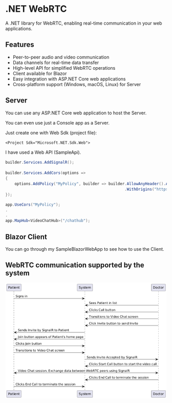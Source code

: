 # .NET WebRTC

A .NET library for WebRTC, enabling real-time communication in your web applications.

## Features

- Peer-to-peer audio and video communication
- Data channels for real-time data transfer
- High-level API for simplified WebRTC operations
- Client available for Blazor
- Easy integration with ASP.NET Core web applications
- Cross-platform support (Windows, macOS, Linux) for Server

## Server

You can use any ASP.NET Core web application to host the Server.

You can even use just a Console app as a Server.

Just create one with Web Sdk (project file):

```
<Project Sdk="Microsoft.NET.Sdk.Web">
```

I have used a Web API (SampleApi).

```csharp
builder.Services.AddSignalR();

builder.Services.AddCors(options =>
{
    options.AddPolicy("MyPolicy", builder => builder.AllowAnyHeader().AllowAnyMethod().AllowCredentials().SetIsOriginAllowed(origin => true)
                                                    .WithOrigins("https://localhost:7126/", "https://b3a7a636da8d.ngrok-free.app", "https://2ddcfb6b2f8d.ngrok-free.app/"));
});
```

```csharp
app.UseCors("MyPolicy");
.
.
app.MapHub<VideoChatHub>("/chathub");
```

## Blazor Client

You can go through my SampleBlazorWebApp to see how to use the Client.

## WebRTC communication supported by the system

![WebRTC Communication](Docs/VideoChatSequenceDiagram.png)